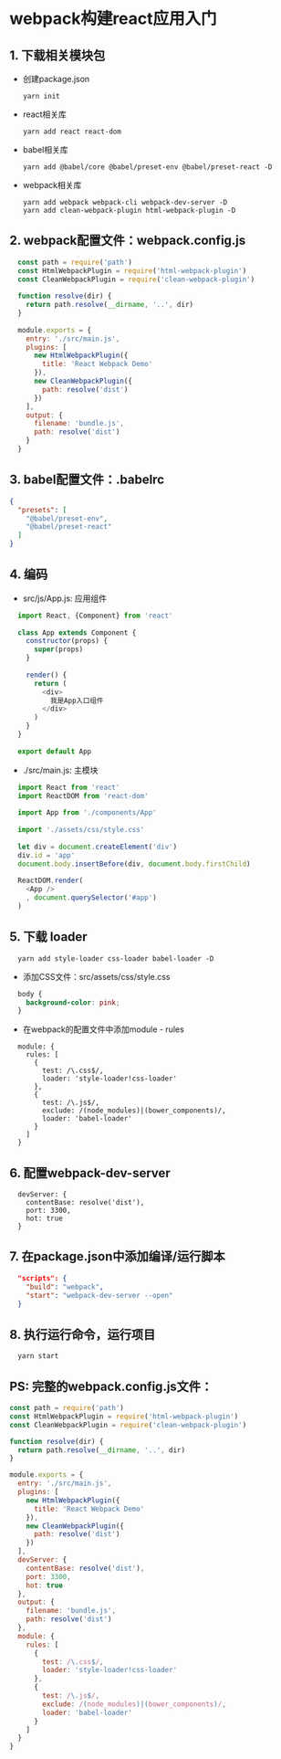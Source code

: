 # webpack构建react应用入门
## 1. 下载相关模块包
* 创建package.json
  ```
  yarn init
  ```
* react相关库
  ```
  yarn add react react-dom
  ```
* babel相关库
  ```
  yarn add @babel/core @babel/preset-env @babel/preset-react -D
  ```
* webpack相关库
  ```
  yarn add webpack webpack-cli webpack-dev-server -D
  yarn add clean-webpack-plugin html-webpack-plugin -D
  ```
## 2. webpack配置文件：webpack.config.js
  ```javascript
    const path = require('path')
    const HtmlWebpackPlugin = require('html-webpack-plugin')
    const CleanWebpackPlugin = require('clean-webpack-plugin')
    
    function resolve(dir) {
      return path.resolve(__dirname, '..', dir)
    }
    
    module.exports = {
      entry: './src/main.js',
      plugins: [
        new HtmlWebpackPlugin({
          title: 'React Webpack Demo'
        }),
        new CleanWebpackPlugin({
          path: resolve('dist')
        })
      ],
      output: {
        filename: 'bundle.js',
        path: resolve('dist')
      }
    }
  ```
## 3. babel配置文件：.babelrc
  ```json
  {
    "presets": [
      "@babel/preset-env",
      "@babel/preset-react"
    ]
  }
  ```
## 4. 编码
  * src/js/App.js: 应用组件
  ```javascript
    import React, {Component} from 'react'
    
    class App extends Component {
      constructor(props) {
        super(props)
      }
    
      render() {
        return (
          <div>
            我是App入口组件
          </div>
        )
      }
    }
    
    export default App
  ```  
  * ./src/main.js: 主模块
  ```javascript
    import React from 'react'
    import ReactDOM from 'react-dom'
    
    import App from './components/App'
    
    import './assets/css/style.css'
    
    let div = document.createElement('div')
    div.id = 'app'
    document.body.insertBefore(div, document.body.firstChild)
    
    ReactDOM.render(
      <App />
      , document.querySelector('#app')
    )
  ```
## 5. 下载 loader
  ```
    yarn add style-loader css-loader babel-loader -D
  ```
  * 添加CSS文件：src/assets/css/style.css
  ```css
    body {
      background-color: pink;
    }
  ```
  * 在webpack的配置文件中添加module - rules
  ```
    module: {
      rules: [
        {
          test: /\.css$/,
          loader: 'style-loader!css-loader'
        },
        {
          test: /\.js$/,
          exclude: /(node_modules)|(bower_components)/,
          loader: 'babel-loader'
        }
      ]
    }
  ```
## 6. 配置webpack-dev-server
  ```
    devServer: {
      contentBase: resolve('dist'),
      port: 3300,
      hot: true
    }
  ```
## 7. 在package.json中添加编译/运行脚本
  ```json
    "scripts": {
      "build": "webpack",
      "start": "webpack-dev-server --open"
    }
  ```
## 8. 执行运行命令，运行项目
  ```
    yarn start
  ```  
## PS: 完整的webpack.config.js文件：
```javascript
const path = require('path')
const HtmlWebpackPlugin = require('html-webpack-plugin')
const CleanWebpackPlugin = require('clean-webpack-plugin')

function resolve(dir) {
  return path.resolve(__dirname, '..', dir)
}

module.exports = {
  entry: './src/main.js',
  plugins: [
    new HtmlWebpackPlugin({
      title: 'React Webpack Demo'
    }),
    new CleanWebpackPlugin({
      path: resolve('dist')
    })
  ],
  devServer: {
    contentBase: resolve('dist'),
    port: 3300,
    hot: true
  },
  output: {
    filename: 'bundle.js',
    path: resolve('dist')
  },
  module: {
    rules: [
      {
        test: /\.css$/,
        loader: 'style-loader!css-loader'
      },
      {
        test: /\.js$/,
        exclude: /(node_modules)|(bower_components)/,
        loader: 'babel-loader'
      }
    ]
  }
}
```
  